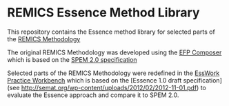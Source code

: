 REMICS Essence Method Library
==============

This repository contains the Essence method library for selected parts of the [REMICS Methodology](http://remics.modelbased.net)

The original REMICS Methodology was developed using the [EFP Composer](http://www.eclipse.org/epf/) which is based on the
[SPEM 2.0 specification](http://www.omg.org/spec/SPEM/2.0/)

Selected parts of the REMICS Methodology were redefined in the [EssWork Practice Workbench](http://www.ivarjacobson.com/EssWork_Practice_Workbench/) which is based on the [Essence 1.0 draft specification](see http://semat.org/wp-content/uploads/2012/02/2012-11-01.pdf) to evaluate the Essence approach and compare it to SPEM 2.0.
